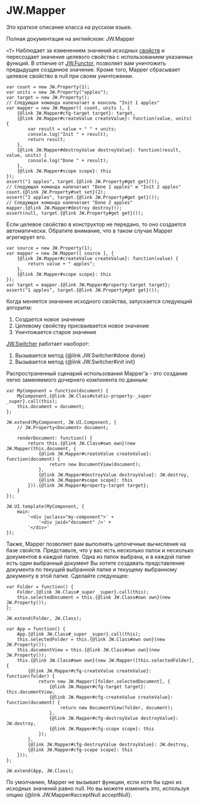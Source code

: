 ﻿# JW.Mapper

Это краткое описание класса на русском языке.

Полная документация на английском: JW.Mapper

`<T>` Наблюдает за изменением значений исходных [свойств](#!/guide/rujwproperty) и пересоздает значение целевого
свойства с использованием указанных функций. В отличие от [JW.Functor](#!/guide/rujwfunctor), позволяет вам уничтожить
предыдущее созданное значение. Кроме того, Mapper сбрасывает целевое свойство в null при своем уничтожении.

    var count = new JW.Property(1);
    var units = new JW.Property("apples");
    var target = new JW.Property();
    // Следующая команда напечатает в консоль "Init 1 apples"
    var mapper = new JW.Mapper([ count, units ], {
        {@link JW.Mapper#cfg-target target}: target,
        {@link JW.Mapper#createValue createValue}: function(value, units) {
            var result = value + " " + units;
            console.log("Init " + result);
            return result;
        },
        {@link JW.Mapper#destroyValue destroyValue}: function(result, value, units) {
            console.log("Done " + result);
        },
        {@link JW.Mapper#scope scope}: this
    });
    assert("1 apples", target.{@link JW.Property#get get}());
    // Следующая команда напечатает "Done 1 apples" и "Init 2 apples"
    count.{@link JW.Property#set set}(2);
    assert("2 apples", target.{@link JW.Property#get get}());
    // Следующая команда напечатает "Done 2 apples"
    mapper.{@link JW.Mapper#destroy destroy}();
    assert(null, target.{@link JW.Property#get get}());

Если целевое свойство в конструктор не передано, то оно создается автоматически.
Обратите внимание, что в таком случае Mapper агрегирует его.

    var source = new JW.Property(1);
    var mapper = new JW.Mapper([ source ], {
        {@link JW.Mapper#createValue createValue}: function(value) {
            return value + " apples";
        },
        {@link JW.Mapper#scope scope}: this
    });
    var target = mapper.{@link JW.Mapper#property-target target};
    assert("1 apples", target.{@link JW.Property#get get}());

Когда меняется значение исходного свойства, запускается следующий алгоритм:

1. Создается новое значение
1. Целевому свойству присваивается новое значение
1. Уничтожается старое значение

[JW.Switcher](#!/guide/rujwswitcher) работает наоборот:

1. Вызывается метод {@link JW.Switcher#done done}
1. Вызывается метод {@link JW.Switcher#init init}

Распространенный сценарий использования Mapper'а - это создание легко заменяемого дочернего компонента по данным:

    var MyComponent = function(document) {
        MyComponent.{@link JW.Class#static-property-_super _super}.call(this);
        this.document = document;
    };
    
    JW.extend(MyComponent, JW.UI.Component, {
        // JW.Property<Document> document;
        
        renderDocument: function() {
            return this.{@link JW.Class#own own}(new JW.Mapper(this.document, {
                {@link JW.Mapper#createValue createValue}: function(document) {
                    return new DocumentView(document);
                },
                {@link JW.Mapper#destroyValue destroyValue}: JW.destroy,
                {@link JW.Mapper#scope scope}: this
            })).{@link JW.Mapper#property-target target};
        }
    });
    
    JW.UI.template(MyComponent, {
        main:
            '<div jwclass="my-component">' +
                '<div jwid="document" />' +
            '</div>'
    });

Также, Mapper позволяет вам выполнять цепочечные вычисления на базе свойств. Представьте, что у вас есть несколько
папок и несколько документов в каждой папке. Одна из папок выбрана, и в каждой папке есть один выбранный документ
Вы хотите создавать представление документа по текущей выбранной папке и текущему выбранному документу в этой
папке. Сделайте следующее:

    var Folder = function() {
        Folder.{@link JW.Class#_super _super}.call(this);
        this.selectedDocument = this.{@link JW.Class#own own}(new JW.Property());
    };
    
    JW.extend(Folder, JW.Class);
    
    var App = function() {
        App.{@link JW.Class#_super _super}.call(this);
        this.selectedFolder = this.{@link JW.Class#own own}(new JW.Property());
        this.documentView = this.{@link JW.Class#own own}(new JW.Property());
        this.{@link JW.Class#own own}(new JW.Mapper([this.selectedFolder], {
            {@link JW.Mapper#cfg-createValue createValue}: function(folder) {
                return new JW.Mapper([folder.selectedDocument], {
                    {@link JW.Mapper#cfg-target target}: this.documentView,
                    {@link JW.Mapper#cfg-createValue createValue}: function(document) {
                        return new DocumentView(folder, document);
                    },
                    {@link JW.Mapper#cfg-destroyValue destroyValue}: JW.destroy,
                    {@link JW.Mapper#cfg-scope scope}: this
                });
            },
            {@link JW.Mapper#cfg-destroyValue destroyValue}: JW.destroy,
            {@link JW.Mapper#cfg-scope scope}: this
        }));
    };
    
    JW.extend(App, JW.Class);

По умолчанию, Mapper не вызывает функции, если хотя бы одно из исходных значений равно null. Но вы можете изменить это,
используя опцию {@link JW.Mapper#acceptNull acceptNull}.

